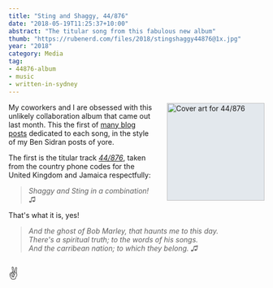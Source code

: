 ```yaml
---
title: "Sting and Shaggy, 44/876"
date: "2018-05-19T11:25:37+10:00"
abstract: "The titular song from this fabulous new album"
thumb: "https://rubenerd.com/files/2018/stingshaggy44876@1x.jpg"
year: "2018"
category: Media
tag:
- 44876-album
- music
- written-in-sydney
---
```

<p><img src="https://rubenerd.com/files/2018/stingshaggy44876@1x.jpg" srcset="https://rubenerd.com/files/2018/stingshaggy44876@1x.jpg 1x, https://rubenerd.com/files/2018/stingshaggy44876@2x.jpg 2x" alt="Cover art for 44/876" style="width:192px; height:192px; float:right; margin:0 0 1em 2em; background:#e3e8ed" /></p>

My coworkers and I are obsessed with this unlikely collaboration album that came out last month. This the first of [many blog posts] dedicated to each song, in the style of my Ben Sidran posts of yore.

The first is the titular track *[44&sol;876]*, taken from the country phone codes for the United Kingdom and Jamaica respectfully:

> *Shaggy and Sting in a combination!* ♫

That's what it is, yes!

> *And the ghost of Bob Marley, that haunts me to this day.  
> There's a spiritual truth; to the words of his songs.  
> And the carribean nation; to which they belong. ♫*

<p style="font-size:x-large">✌️</p>

[44&sol;876]: https://www.youtube.com/watch?v=7sMmulAuupc "YouTube video of the song"
[many blog posts]: https://rubenerd.com/tag/44876-album/

